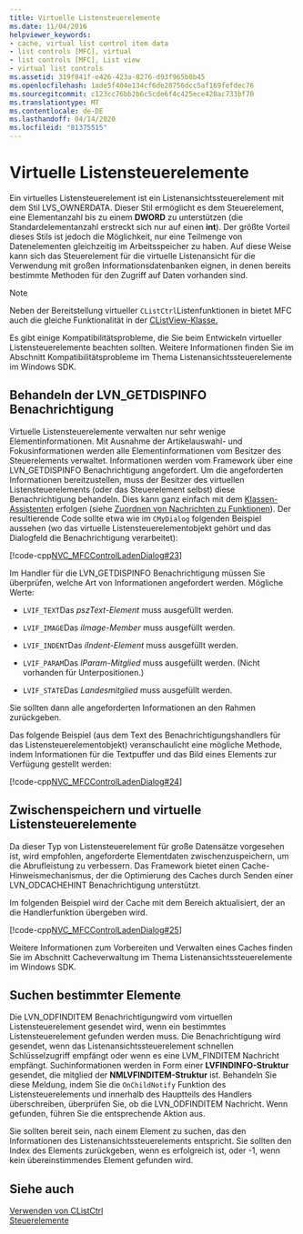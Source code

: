 ```yaml
---
title: Virtuelle Listensteuerelemente
ms.date: 11/04/2016
helpviewer_keywords:
- cache, virtual list control item data
- list controls [MFC], virtual
- list controls [MFC], List view
- virtual list controls
ms.assetid: 319f841f-e426-423a-8276-d93f965b0b45
ms.openlocfilehash: 1ade5f404e134cf6de20756dcc5af169fefdec76
ms.sourcegitcommit: c123cc76bb2b6c5cde6f4c425ece420ac733bf70
ms.translationtype: MT
ms.contentlocale: de-DE
ms.lasthandoff: 04/14/2020
ms.locfileid: "81375515"
---
```

# <a name="virtual-list-controls"></a>Virtuelle Listensteuerelemente

Ein virtuelles Listensteuerelement ist ein Listenansichtssteuerelement mit dem Stil LVS_OWNERDATA. Dieser Stil ermöglicht es dem Steuerelement, eine Elementanzahl bis zu einem **DWORD** zu unterstützen (die Standardelementanzahl erstreckt sich nur auf einen **int**). Der größte Vorteil dieses Stils ist jedoch die Möglichkeit, nur eine Teilmenge von Datenelementen gleichzeitig im Arbeitsspeicher zu haben. Auf diese Weise kann sich das Steuerelement für die virtuelle Listenansicht für die Verwendung mit großen Informationsdatenbanken eignen, in denen bereits bestimmte Methoden für den Zugriff auf Daten vorhanden sind.

> [!NOTE]
> Neben der Bereitstellung virtueller `CListCtrl`Listenfunktionen in bietet MFC auch die gleiche Funktionalität in der [CListView-Klasse.](../mfc/reference/clistview-class.md)

Es gibt einige Kompatibilitätsprobleme, die Sie beim Entwickeln virtueller Listensteuerelemente beachten sollten. Weitere Informationen finden Sie im Abschnitt Kompatibilitätsprobleme im Thema Listenansichtssteuerelemente im Windows SDK.

## <a name="handling-the-lvn_getdispinfo-notification"></a>Behandeln der LVN_GETDISPINFO Benachrichtigung

Virtuelle Listensteuerelemente verwalten nur sehr wenige Elementinformationen. Mit Ausnahme der Artikelauswahl- und Fokusinformationen werden alle Elementinformationen vom Besitzer des Steuerelements verwaltet. Informationen werden vom Framework über eine LVN_GETDISPINFO Benachrichtigung angefordert. Um die angeforderten Informationen bereitzustellen, muss der Besitzer des virtuellen Listensteuerelements (oder das Steuerelement selbst) diese Benachrichtigung behandeln. Dies kann ganz einfach mit dem [Klassen-Assistenten](reference/mfc-class-wizard.md) erfolgen (siehe [Zuordnen von Nachrichten zu Funktionen](../mfc/reference/mapping-messages-to-functions.md)). Der resultierende Code sollte etwa wie im `CMyDialog` folgenden Beispiel aussehen (wo das virtuelle Listensteuerelementobjekt gehört und das Dialogfeld die Benachrichtigung verarbeitet):

[!code-cpp[NVC_MFCControlLadenDialog#23](../mfc/codesnippet/cpp/virtual-list-controls_1.cpp)]

Im Handler für die LVN_GETDISPINFO Benachrichtigung müssen Sie überprüfen, welche Art von Informationen angefordert werden. Mögliche Werte:

- `LVIF_TEXT`Das *pszText-Element* muss ausgefüllt werden.

- `LVIF_IMAGE`Das *iImage-Member* muss ausgefüllt werden.

- `LVIF_INDENT`Das *iIndent-Element* muss ausgefüllt werden.

- `LVIF_PARAM`Das *lParam-Mitglied* muss ausgefüllt werden. (Nicht vorhanden für Unterpositionen.)

- `LVIF_STATE`Das *Landesmitglied* muss ausgefüllt werden.

Sie sollten dann alle angeforderten Informationen an den Rahmen zurückgeben.

Das folgende Beispiel (aus dem Text des Benachrichtigungshandlers für das Listensteuerelementobjekt) veranschaulicht eine mögliche Methode, indem Informationen für die Textpuffer und das Bild eines Elements zur Verfügung gestellt werden:

[!code-cpp[NVC_MFCControlLadenDialog#24](../mfc/codesnippet/cpp/virtual-list-controls_2.cpp)]

## <a name="caching-and-virtual-list-controls"></a>Zwischenspeichern und virtuelle Listensteuerelemente

Da dieser Typ von Listensteuerelement für große Datensätze vorgesehen ist, wird empfohlen, angeforderte Elementdaten zwischenzuspeichern, um die Abrufleistung zu verbessern. Das Framework bietet einen Cache-Hinweismechanismus, der die Optimierung des Caches durch Senden einer LVN_ODCACHEHINT Benachrichtigung unterstützt.

Im folgenden Beispiel wird der Cache mit dem Bereich aktualisiert, der an die Handlerfunktion übergeben wird.

[!code-cpp[NVC_MFCControlLadenDialog#25](../mfc/codesnippet/cpp/virtual-list-controls_3.cpp)]

Weitere Informationen zum Vorbereiten und Verwalten eines Caches finden Sie im Abschnitt Cacheverwaltung im Thema Listenansichtssteuerelemente im Windows SDK.

## <a name="finding-specific-items"></a>Suchen bestimmter Elemente

Die LVN_ODFINDITEM Benachrichtigungwird vom virtuellen Listensteuerelement gesendet wird, wenn ein bestimmtes Listensteuerelement gefunden werden muss. Die Benachrichtigung wird gesendet, wenn das Listenansichtssteuerelement schnellen Schlüsselzugriff empfängt oder wenn es eine LVM_FINDITEM Nachricht empfängt. Suchinformationen werden in Form einer **LVFINDINFO-Struktur** gesendet, die mitglied der **NMLVFINDITEM-Struktur** ist. Behandeln Sie diese Meldung, indem Sie die `OnChildNotify` Funktion des Listensteuerelements und innerhalb des Hauptteils des Handlers überschreiben, überprüfen Sie, ob die LVN_ODFINDITEM Nachricht. Wenn gefunden, führen Sie die entsprechende Aktion aus.

Sie sollten bereit sein, nach einem Element zu suchen, das den Informationen des Listenansichtssteuerelements entspricht. Sie sollten den Index des Elements zurückgeben, wenn es erfolgreich ist, oder -1, wenn kein übereinstimmendes Element gefunden wird.

## <a name="see-also"></a>Siehe auch

[Verwenden von CListCtrl](../mfc/using-clistctrl.md)<br/>
[Steuerelemente](../mfc/controls-mfc.md)
